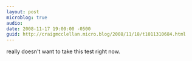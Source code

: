 ```yaml
---
layout: post
microblog: true
audio: 
date: 2008-11-17 19:00:00 -0500
guid: http://craigmcclellan.micro.blog/2008/11/18/t1011310684.html
---
```

really doesn't want to take this test right now.
